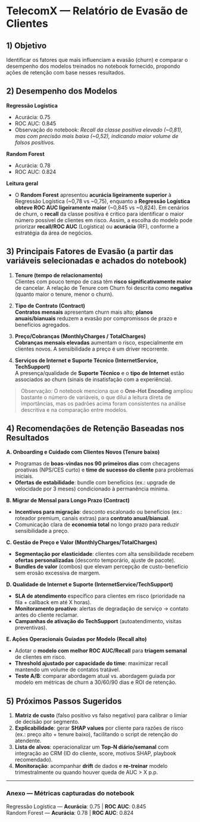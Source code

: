 # TelecomX — Relatório de Evasão de Clientes


## 1) Objetivo
Identificar os fatores que mais influenciam a evasão (churn) e comparar o desempenho dos modelos treinados no notebook fornecido, propondo ações de retenção com base nesses resultados.

## 2) Desempenho dos Modelos
**Regressão Logística**
- Acurácia: 0.75
- ROC AUC: 0.845
- Observação do notebook: *Recall da classe positiva elevado (~0,81), mas com precisão mais baixa (~0,52), indicando maior volume de falsos positivos.*

**Random Forest**
- Acurácia: 0.78
- ROC AUC: 0.824

**Leitura geral**
- O **Random Forest** apresentou **acurácia ligeiramente superior** à Regressão Logística (~0,78 vs ~0,75), enquanto a **Regressão Logística obteve ROC AUC ligeiramente maior** (~0,845 vs ~0,824). Em cenários de churn, o **recall** da classe positiva é crítico para identificar o maior número possível de clientes em risco. Assim, a escolha do modelo pode priorizar **recall/ROC AUC** (Logística) ou **acurácia** (RF), conforme a estratégia da área de negócios.

## 3) Principais Fatores de Evasão (a partir das variáveis selecionadas e achados do notebook)
1. **Tenure (tempo de relacionamento)**  
   Clientes com pouco tempo de casa têm **risco significativamente maior** de cancelar. A relação de Tenure com Churn foi descrita como **negativa** (quanto maior o tenure, menor o churn).

2. **Tipo de Contrato (Contract)**  
   **Contratos mensais** apresentam churn mais alto; **planos anuais/bianuais** reduzem a evasão por compromissos de prazo e benefícios agregados.

3. **Preço/Cobranças (MonthlyCharges / TotalCharges)**  
   **Cobranças mensais elevadas** aumentam o risco, especialmente em clientes novos. A sensibilidade a preço é um driver recorrente.

4. **Serviços de Internet e Suporte Técnico (InternetService, TechSupport)**  
   A presença/qualidade de **Suporte Técnico** e o **tipo de Internet** estão associados ao churn (sinais de insatisfação com a experiência).

> Observação: O notebook menciona que o **One-Hot Encoding** ampliou bastante o número de variáveis, o que dilui a leitura direta de importâncias, mas os padrões acima foram consistentes na análise descritiva e na comparação entre modelos.

## 4) Recomendações de Retenção Baseadas nos Resultados
**A. Onboarding e Cuidado com Clientes Novos (Tenure baixo)**  
- Programas de **boas-vindas nos 90 primeiros dias** com checagens proativas (NPS/CES curto) e **time de sucesso do cliente** para problemas iniciais.  
- **Ofertas de estabilidade**: bundle com benefícios (ex.: upgrade de velocidade por 3 meses) condicionado à permanência mínima.

**B. Migrar de Mensal para Longo Prazo (Contract)**  
- **Incentivos para migração**: desconto escalonado ou benefícios (ex.: roteador premium, canais extras) para **contrato anual/bianual**.  
- Comunicação clara de **economia total** no longo prazo para reduzir sensibilidade a preço.

**C. Gestão de Preço e Valor (MonthlyCharges/TotalCharges)**  
- **Segmentação por elasticidade**: clientes com alta sensibilidade recebem **ofertas personalizadas** (desconto temporário, ajuste de pacote).  
- **Bundles de valor** (combos) que elevam percepção de custo-benefício sem erosão excessiva de margem.

**D. Qualidade de Internet e Suporte (InternetService/TechSupport)**  
- **SLA de atendimento** específico para clientes em risco (prioridade na fila + callback em até X horas).  
- **Monitoramento proativo**: alertas de degradação de serviço → contato antes do cliente reclamar.  
- **Campanhas de ativação do TechSupport** (autoatendimento, visitas preventivas).

**E. Ações Operacionais Guiadas por Modelo (Recall alto)**  
- Adotar o **modelo com melhor ROC AUC/Recall** para **triagem semanal** de clientes em risco.  
- **Threshold ajustado por capacidade do time**: maximizar recall mantendo um volume de contatos tratável.  
- **Teste A/B**: comparar abordagem atual vs. abordagem guiada por modelo em métricas de churn a 30/60/90 dias e ROI de retenção.

## 5) Próximos Passos Sugeridos
1. **Matriz de custo** (falso positivo vs falso negativo) para calibrar o limiar de decisão por segmento.  
2. **Explicabilidade**: gerar **SHAP values** por cliente para razões de risco (ex.: preço alto + tenure baixo), facilitando o script de retenção do atendente.  
3. **Lista de alvos**: operacionalizar um **Top-N diário/semanal** com integração ao CRM (ID do cliente, score, motivos SHAP, playbook recomendado).  
4. **Monitoração**: acompanhar **drift** de dados e **re-treinar** modelo trimestralmente ou quando houver queda de AUC > X p.p.

---

### Anexo — Métricas capturadas do notebook
Regressão Logística — **Acurácia**: 0.75 | **ROC AUC**: 0.845  
Random Forest — **Acurácia**: 0.78 | **ROC AUC**: 0.824


